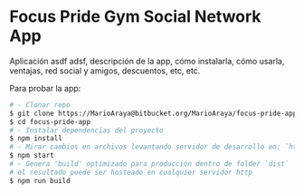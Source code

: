 # Focus Pride Gym Social Network App

Aplicación asdf adsf, descripción de la app, cómo instalarla, cómo usarla, ventajas, red social y amigos, descuentos, etc, etc.

Para probar la app:
```bash
# - Clonar repo
$ git clone https://MarioAraya@bitbucket.org/MarioAraya/focus-pride-app.git
$ cd focus-pride-app
# - Instalar dependencias del proyecto
$ npm install
# - Mirar cambios en archivos levantando servidor de desarrollo en: `http://localhost:4200/`.
$ npm start
# - Genera 'build' optimizado para producción dentro de folder `dist`
# el resultado puede ser hosteado en cualquier servidor http
$ npm run build
```
